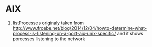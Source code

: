 # AIX
1. listProcesses originaly taken from http://www.froebe.net/blog/2014/12/04/howto-determine-what-process-is-listening-on-a-port-aix-unix-specific/ and it shows porcesses listening to the network
